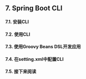 ## 7. Spring Boot CLI

#### 7.1. 安装CLI

#### 7.2. 使用CLI

#### 7.3. 使用Groovy Beans DSL开发应用

#### 7.4. 在setting.xml中配置CLI

#### 7.5. 接下来阅读